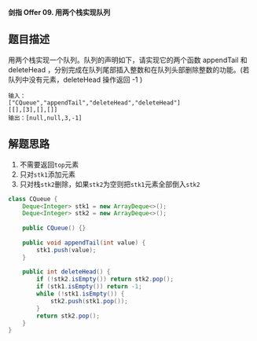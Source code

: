 **剑指 Offer 09. 用两个栈实现队列**

## 题目描述

用两个栈实现一个队列。队列的声明如下，请实现它的两个函数 appendTail 和 deleteHead ，分别完成在队列尾部插入整数和在队列头部删除整数的功能。(若队列中没有元素，deleteHead 操作返回 -1 )

```
输入：
["CQueue","appendTail","deleteHead","deleteHead"]
[[],[3],[],[]]
输出：[null,null,3,-1]
```

## 解题思路

1. 不需要返回`top`元素
2. 只对`stk1`添加元素
3. 只对栈`stk2`删除，如果`stk2`为空则把`stk1`元素全部倒入`stk2`

```java
class CQueue {
    Deque<Integer> stk1 = new ArrayDeque<>();
    Deque<Integer> stk2 = new ArrayDeque<>();
    
    public CQueue() {}
    
    public void appendTail(int value) {
        stk1.push(value);
    }
    
    public int deleteHead() {
        if (!stk2.isEmpty()) return stk2.pop();
        if (stk1.isEmpty()) return -1;
        while (!stk1.isEmpty()) {
            stk2.push(stk1.pop());
        }
        return stk2.pop();
    }
}
```